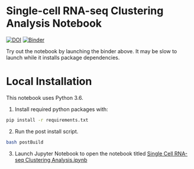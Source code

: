 # Single-cell RNA-seq Clustering Analysis Notebook

[![DOI](https://zenodo.org/badge/DOI/10.5281/zenodo.1326657.svg)](https://doi.org/10.5281/zenodo.1326656)
[![Binder](https://mybinder.org/badge.svg)](https://mybinder.org/v2/gh/genepattern/single_cell_clustering_notebook/master?urlpath=notebooks%2FSingle%20Cell%20RNA-seq%20Clustering%20Analysis.ipynb)

Try out the notebook by launching the binder above. It may be slow to launch while it installs package dependencies.

# Local Installation
This notebook uses Python 3.6.

1. Install required python packages with:
```bash
pip install -r requirements.txt
```
2. Run the post install script.
```bash
bash postBuild
```
3. Launch Jupyter Notebook to open the notebook titled [Single Cell RNA-seq Clustering Analysis.ipynb](Single-Cell%20RNA-seq%20Clustering%20Analysis%20Notebook.ipynb)
